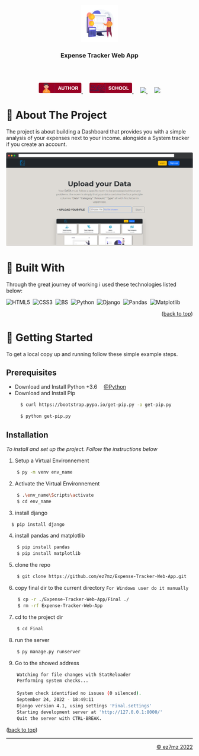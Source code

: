 <!-- PROJECT HEADER -->
<div align="center" id="top">
    <a href="">
    <img src="./srcs/assets/exp-banner.png" alt="Logo" width="100">
    </a>
    <h3 align="center">Expense Tracker Web App</h3>
    <br />
    <br />
    <p align="center">
        <a href="https://ez7mz.me" target="_blank">
                <img src="./srcs/assets/badge-author.png" alt="School">
        </a>&emsp;
        <a href="https://ensak.usms.ac.ma/ensak/" target="_blank">
                <img src="./srcs/assets/badge-school.png" alt="School">
        </a>&emsp;
        <a href="https://www.linkedin.com/in/ez7mz/" target="_blank">
            <img src="https://img.shields.io/badge/linkedin-%230077B5.svg?style=for-the-badge&logo=linkedin&logoColor=white">
        </a>&emsp;
        <a href="https://www.instagram.com/ez7m.z/" target="_blank">
            <img src="https://img.shields.io/badge/Instagram-%23E4405F.svg?style=for-the-badge&logo=Instagram&logoColor=white">
        </a>
    </p>
</div>

<!-- ABOUT THE PROJECT -->
# 📄 About The Project
The project is about building a Dashboard that provides you with a simple analysis of your expenses next to your income. alongside a System tracker if you create an account.

<img src="./srcs/view.png">

# 🧮 Built With

Through the great journey of working i used these technologies listed below:

![HTML5](https://img.shields.io/badge/HTML5-E34F26?style=for-the-badge&logo=html5&logoColor=white)
&nbsp;![CSS3](https://img.shields.io/badge/CSS3-1572B6?style=for-the-badge&logo=css3&logoColor=white)
&nbsp;![BS](https://img.shields.io/badge/Bootstrap-563D7C?style=for-the-badge&logo=bootstrap&logoColor=white)
&nbsp;![Python](https://img.shields.io/badge/python-3670A0?style=for-the-badge&logo=python&logoColor=ffdd54)
&nbsp;![Django](https://img.shields.io/badge/django-%23092E20.svg?style=for-the-badge&logo=django&logoColor=white)
&nbsp;![Pandas](https://img.shields.io/badge/pandas-%23150458.svg?style=for-the-badge&logo=pandas&logoColor=white)
&nbsp;![Matplotlib](https://img.shields.io/badge/Matplotlib-%23#ffffff.svg?style=for-the-badge&logo=Matplotlib&logoColor=white)

<p align="right">(<a href="#top">back to top</a>)</p>

<!-- GETTING STARTED -->
# 🏁 Getting Started

To get a local copy up and running follow these simple example steps.

## Prerequisites

- Download and Install Python +3.6 &emsp;[@Python](https://www.python.org/downloads/)
- Download and Install Pip
  ```sh
    $ curl https://bootstrap.pypa.io/get-pip.py -o get-pip.py
  ```
  ```sh
    $ python get-pip.py
  ```
## Installation

_To install and set up the project. Follow the instructions below_
1. Setup a Virtual Environnement
```sh
    $ py -m venv env_name
```
2. Activate the Virtual Environnement
```sh
    $ .\env_name\Scripts\activate
    $ cd env_name
```
3. install django
```sh
  $ pip install django
```
4. install pandas and matplotlib
```sh
    $ pip install pandas
    $ pip install matplotlib
```
5. clone the repo
```sh
    $ git clone https://github.com/ez7mz/Expense-Tracker-Web-App.git
```
6. copy final dir to the current directory `For Windows user do it manually`
   ```sh
    $ cp -r ./Expense-Tracker-Web-App/Final ./
    $ rm -rf Expense-Tracker-Web-App
   ```
7. cd to the project dir
```sh
    $ cd Final
```
8. run the server
```sh
    $ py manage.py runserver
```
9. Go to the showed address
```sh
    Watching for file changes with StatReloader
    Performing system checks...

    System check identified no issues (0 silenced).
    September 24, 2022 - 18:49:11
    Django version 4.1, using settings 'Final.settings'
    Starting development server at 'http://127.0.0.1:8000/'
    Quit the server with CTRL-BREAK.
```
<p align="left">(<a href="#top">back to top</a>)</p>

---
<p align="right">
    <a href="https://ez7mz.me/">&copy; ez7mz 2022</a>
</p>

